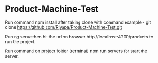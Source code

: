 # Product-Machine-Test
Run command npm install after taking clone with command 
example:- git clone https://github.com/Riyapa/Product-Machine-Test.git

Run ng serve then hit the url on browser http://localhost:4200/products to run the project.

Run command on project folder (terminal) npm run servers for start the server.
